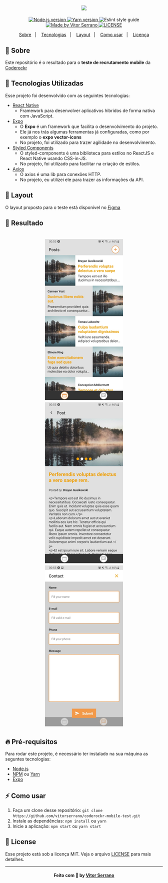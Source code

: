 <h4 align="center">
    <img src="https://user-images.githubusercontent.com/51726945/90150607-3a1e1080-dd5c-11ea-8c57-63a8ac40aa68.png" width="200" />
</h4>

<p align="center">
  <a href="https://nodejs.org/en/" target="_blank">
    <img alt="Node.js version" src="https://img.shields.io/badge/node-v12.18.0-brightgreen">
  </a>
  <a href="https://yarnpkg.com/" target="_blank">
    <img alt="Yarn version" src="https://img.shields.io/badge/yarn-v1.22.4-blue%20">
  </a>
  <a>
    <img alt="Eslint style guide" src="https://img.shields.io/badge/eslint-airbnb-red">
  </a>
  <a href="https://www.linkedin.com/in/vitor-serrano/" target="_blank">
    <img alt="Made by Vitor Serrano" src="https://img.shields.io/badge/made%20by-Vitor%20Serrano-7159C1">
  </a>
  <a href="LICENSE.md" target="_blank">
    <img alt="LICENSE" src="https://img.shields.io/github/license/vitorserrano/task-manager?color=7159C1">
  </a>
</p>

<p align="center">
  <a href="#sobre">Sobre</a>&nbsp;&nbsp;&nbsp;|&nbsp;&nbsp;&nbsp;
  <a href="#tecnologias-utilizadas">Tecnologias</a>&nbsp;&nbsp;&nbsp;|&nbsp;&nbsp;&nbsp;
  <a href="#layout">Layout</a>&nbsp;&nbsp;&nbsp;|&nbsp;&nbsp;&nbsp;
  <a href="#como-usar">Como usar</a>&nbsp;&nbsp;&nbsp;|&nbsp;&nbsp;&nbsp;
  <a href="#license">Licença</a>
</p>

<a id="sobre"></a>

## :bookmark: Sobre

Este repositório é o resultado para o **teste de recrutamento mobile** da [Coderockr](https://github.com/Coderockr)

<a id="tecnologias-utilizadas"></a>

## :rocket: Tecnologias Utilizadas

Esse projeto foi desenvolvido com as seguintes tecnologias:

- [React Native](https://reactnative.dev/)
  - Framework para desenvolver aplicativos hibridos de forma nativa com JavaScript.
- [Expo](https://expo.io/)
  - O **Expo** é um framework que facilita o desenvolvimento do projeto.
  - Ele já nos trás algumas ferramentas já configuradas, como por exemplo o **expo vector-icons**
  - No projeto, foi utilizado para trazer agilidade no desenvolvimento.
- [Styled Components](https://styled-components.com/)
  - O styled-components é uma biblioteca para estilos no ReactJS e React Native usando CSS-in-JS.
  - No projeto, foi utilizado para facilitar na criação de estilos.
- [Axios](https://github.com/axios/axios)
  - O axios é uma lib para conexões HTTP.
  - No projeto, eu utilizei ele para trazer as informações da API.

<a id="layout"></a>

## 🎨 Layout

O layout proposto para o teste está disponível no [Figma](https://www.figma.com/file/LA0NAQljFwhY8KfDUijKVBhF/Coderockr-Mobile-Test)

## :iphone: Resultado

<h1 align="center">
  <img src=".github/Posts.jpeg" width="250">
  <img src=".github/Details.jpeg" width="250">
  <img src=".github/Contact.jpeg" width="250">
</h1>

## :fire: Pré-requisitos

Para rodar este projeto, é necessário ter instalado na sua máquina as seguntes tecnologias:

- [Node.js](https://nodejs.org/en/)
- [NPM](https://www.npmjs.com/) ou [Yarn](https://yarnpkg.com/)
- [Expo](https://expo.io/)

<a id="como-usar"></a>

## :zap: Como usar

1. Faça um clone desse repositório: `git clone https://github.com/vitorserrano/coderockr-mobile-test.git`
2. Instale as dependências: `npm install` ou `yarn`
3. Inicie a aplicação: `npm start` ou `yarn start`

<a id="license"></a>

## :memo: License

Esse projeto está sob a licença MIT. Veja o arquivo [LICENSE](LICENSE.md) para mais detalhes.

---

<h4 align="center">
    Feito com 💜 by <a href="https://www.linkedin.com/in/vitor-serrano/" target="_blank">Vitor Serrano</a>
</h4>
